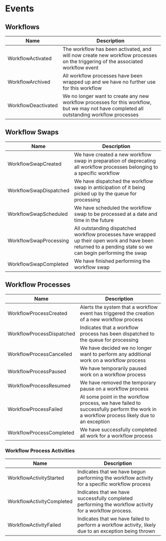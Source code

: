 # Events

## Workflows

| Name                      | Description                                                                                                                                                 |
|---------------------------|-------------------------------------------------------------------------------------------------------------------------------------------------------------|
| WorkflowActivated         | The workflow has been activated, and will now create new workflow processes on the triggering of the associated workflow event                              |
| WorkflowArchived          | All workflow processes have been wrapped up and we have no further use for this workflow                                                                    |
| WorkflowDeactivated       | We no longer want to create any new workflow processes for this workflow, but we may not have completed all outstanding workflow processes                  |

## Workflow Swaps

| Name                      | Description                                                                                                                                                 |
|---------------------------|-------------------------------------------------------------------------------------------------------------------------------------------------------------|
| WorkflowSwapCreated       | We have created a new workflow swap in preparation of deprecating all workflow processes belonging to a specific workflow                                   |
| WorkflowSwapDispatched    | We have dispatched the workflow swap in anticipation of it being picked up by the queue for processing                                                      |
| WorkflowSwapScheduled     | We have scheduled the workflow swap to be processed at a date and time in the future                                                                        |
| WorkflowSwapProcessing    | All outstanding dispatched workflow processes have wrapped up their open work and have been returned to a pending state so we can begin performing the swap |
| WorkflowSwapCompleted     | We have finished performing the workflow swap                                                                                                               |

## Workflow Processes

| Name                      | Description                                                                                                                                                 |
|---------------------------|-------------------------------------------------------------------------------------------------------------------------------------------------------------|
| WorkflowProcessCreated    | Alerts the system that a workflow event has triggered the creation of a new workflow process                                                                |
| WorkflowProcessDispatched | Indicates that a workflow process has been dispatched to the queue for processing                                                                           |
| WorkflowProcessCancelled  | We have decided we no longer want to perform any additional work on a workflow process                                                                      |
| WorkflowProcessPaused     | We have temporarily paused work on a workflow process                                                                                                       |
| WorkflowProcessResumed    | We have removed the temporary pause on a workflow process                                                                                                   |
| WorkflowProcessFailed     | At some point in the workflow process, we have failed to successfully perform the work in a workflow process likely due to an exception                     |
| WorkflowProcessCompleted  | We have successfully completed all work for a workflow process                                                                                              |

### Workflow Process Activities

| Name                      | Description                                                                                            |
|---------------------------|--------------------------------------------------------------------------------------------------------|
| WorkflowActivityStarted   | Indicates that we have begun performing the workflow activity for a specific workflow process          |
| WorkflowActivityCompleted | Indicates that we have successfully completed performing the workflow activity for a workflow process. |
| WorkflowActivityFailed    | Indicates that we have failed to perform a workflow activity, likely due to an exception being thrown  |
